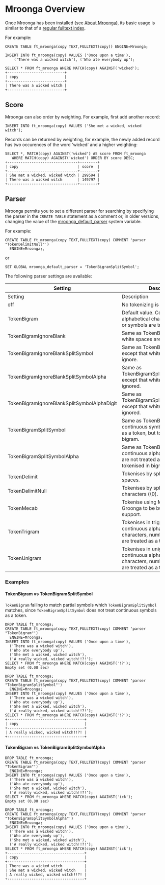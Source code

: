 
# Mroonga Overview

Once Mroonga has been installed (see [About Mroonga](about-mroonga.md)), its basic usage is similar to that of a [regular fulltext index](../../../server-usage/replication-cluster-multi-master/optimization-and-tuning/optimization-and-indexes/full-text-indexes/README.md).

For example:


```
CREATE TABLE ft_mroonga(copy TEXT,FULLTEXT(copy)) ENGINE=Mroonga;

INSERT INTO ft_mroonga(copy) VALUES ('Once upon a time'),
    ('There was a wicked witch'), ('Who ate everybody up');

SELECT * FROM ft_mroonga WHERE MATCH(copy) AGAINST('wicked');
+--------------------------+
| copy                     |
+--------------------------+
| There was a wicked witch |
+--------------------------+
```

## Score


Mroonga can also order by weighting. For example, first add another record:


```
INSERT INTO ft_mroonga(copy) VALUES ('She met a wicked, wicked witch');
```

Records can be returned by weighting, for example, the newly added record has two occurences of the word 'wicked' and a higher weighting:


```
SELECT *, MATCH(copy) AGAINST('wicked') AS score FROM ft_mroonga 
   WHERE MATCH(copy) AGAINST('wicked') ORDER BY score DESC;
+--------------------------------+--------+
| copy                           | score  |
+--------------------------------+--------+
| She met a wicked, wicked witch | 299594 |
| There was a wicked witch       | 149797 |
+--------------------------------+--------+
```

## Parser


Mroonga permits you to set a different parser for searching by specifying the parser in the `CREATE TABLE` statement as a comment or, in older versions, changing the value of the [mroonga_default_parser](mroonga-system-variables.md#mroonga_default_parser) system variable.


For example:


```
CREATE TABLE ft_mroonga(copy TEXT,FULLTEXT(copy) COMMENT 'parser "TokenDelimitNull"') 
  ENGINE=Mroonga;,
```

or


```
SET GLOBAL mroonga_default_parser = 'TokenBigramSplitSymbol';
```

The following parser settings are available:



| Setting | Description |
| --- | --- |
| Setting | Description |
| off | No tokenizing is performed. |
| TokenBigram | Default value. Continuous alphabetical characters, numbers or symbols are treated as a token. |
| TokenBigramIgnoreBlank | Same as TokenBigram except that white spaces are ignored. |
| TokenBigramIgnoreBlankSplitSymbol | Same as TokenBigramSplitSymbol. except that white spaces are ignore. |
| TokenBigramIgnoreBlankSplitSymbolAlpha | Same as TokenBigramSplitSymbolAlpha except that white spaces are ignored. |
| TokenBigramIgnoreBlankSplitSymbolAlphaDigit | Same as TokenBigramSplitSymbolAlphaDigit except that white spaces are ignored. |
| TokenBigramSplitSymbol | Same as TokenBigram except that continuous symbols are not treated as a token, but tokenised in bigram. |
| TokenBigramSplitSymbolAlpha | Same as TokenBigram except that continuous alphabetical characters are not treated as a token, but tokenised in bigram. |
| TokenDelimit | Tokenises by splitting on white spaces. |
| TokenDelimitNull | Tokenises by splitting on null characters (\0). |
| TokenMecab | Tokenise using MeCab. Required Groonga to be buillt with MeCab support. |
| TokenTrigram | Tokenises in trigrams but continuous alphabetical characters, numbers or symbols are treated as a token. |
| TokenUnigram | Tokenises in unigrams but continuous alphabetical characters, numbers or symbols are treated as a token. |



### Examples


#### TokenBigram vs TokenBigramSplitSymbol


`TokenBigram` failing to match partial symbols which `TokenBigramSplitSymbol` matches, since `TokenBigramSplitSymbol` does not treat continuous symbols as a token.


```
DROP TABLE ft_mroonga;
CREATE TABLE ft_mroonga(copy TEXT,FULLTEXT(copy) COMMENT 'parser "TokenBigram"') 
  ENGINE=Mroonga;
INSERT INTO ft_mroonga(copy) VALUES ('Once upon a time'),   
  ('There was a wicked witch'), 
  ('Who ate everybody up'), 
  ('She met a wicked, wicked witch'), 
  ('A really wicked, wicked witch!!?!');
SELECT * FROM ft_mroonga WHERE MATCH(copy) AGAINST('!?');
Empty set (0.00 sec)

DROP TABLE ft_mroonga;
CREATE TABLE ft_mroonga(copy TEXT,FULLTEXT(copy) COMMENT 'parser "TokenBigramSplitSymbol"') 
  ENGINE=Mroonga;
INSERT INTO ft_mroonga(copy) VALUES ('Once upon a time'),   
  ('There was a wicked witch'), 
  ('Who ate everybody up'), 
  ('She met a wicked, wicked witch'), 
  ('A really wicked, wicked witch!!?!');
SELECT * FROM ft_mroonga WHERE MATCH(copy) AGAINST('!?');
+-----------------------------------+
| copy                              |
+-----------------------------------+
| A really wicked, wicked witch!!?! |
+-----------------------------------+
```

#### TokenBigram vs TokenBigramSplitSymbolAlpha


```
DROP TABLE ft_mroonga;
CREATE TABLE ft_mroonga(copy TEXT,FULLTEXT(copy) COMMENT 'parser "TokenBigram"') 
  ENGINE=Mroonga;
INSERT INTO ft_mroonga(copy) VALUES ('Once upon a time'),   
  ('There was a wicked witch'), 
  ('Who ate everybody up'), 
  ('She met a wicked, wicked witch'), 
  ('A really wicked, wicked witch!!?!');
SELECT * FROM ft_mroonga WHERE MATCH(copy) AGAINST('ick');
Empty set (0.00 sec)

DROP TABLE ft_mroonga;
CREATE TABLE ft_mroonga(copy TEXT,FULLTEXT(copy) COMMENT 'parser "TokenBigramSplitSymbolAlpha"') 
  ENGINE=Mroonga;
INSERT INTO ft_mroonga(copy) VALUES ('Once upon a time'),   
  ('There was a wicked witch'), 
  ('Who ate everybody up'), 
  ('She met a wicked, wicked witch'), 
  ('A really wicked, wicked witch!!?!');
SELECT * FROM ft_mroonga WHERE MATCH(copy) AGAINST('ick');
+-----------------------------------+
| copy                              |
+-----------------------------------+
| There was a wicked witch          |
| She met a wicked, wicked witch    |
| A really wicked, wicked witch!!?! |
+-----------------------------------+
```
